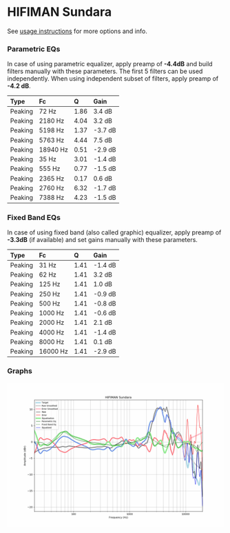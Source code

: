 # HIFIMAN Sundara
See [usage instructions](https://github.com/jaakkopasanen/AutoEq#usage) for more options and info.

### Parametric EQs
In case of using parametric equalizer, apply preamp of **-4.4dB** and build filters manually
with these parameters. The first 5 filters can be used independently.
When using independent subset of filters, apply preamp of **-4.2 dB**.

| Type    | Fc       |    Q | Gain    |
|:--------|:---------|:-----|:--------|
| Peaking | 72 Hz    | 1.86 | 3.4 dB  |
| Peaking | 2180 Hz  | 4.04 | 3.2 dB  |
| Peaking | 5198 Hz  | 1.37 | -3.7 dB |
| Peaking | 5763 Hz  | 4.44 | 7.5 dB  |
| Peaking | 18940 Hz | 0.51 | -2.9 dB |
| Peaking | 35 Hz    | 3.01 | -1.4 dB |
| Peaking | 555 Hz   | 0.77 | -1.5 dB |
| Peaking | 2365 Hz  | 0.17 | 0.6 dB  |
| Peaking | 2760 Hz  | 6.32 | -1.7 dB |
| Peaking | 7388 Hz  | 4.23 | -1.5 dB |

### Fixed Band EQs
In case of using fixed band (also called graphic) equalizer, apply preamp of **-3.3dB**
(if available) and set gains manually with these parameters.

| Type    | Fc       |    Q | Gain    |
|:--------|:---------|:-----|:--------|
| Peaking | 31 Hz    | 1.41 | -1.4 dB |
| Peaking | 62 Hz    | 1.41 | 3.2 dB  |
| Peaking | 125 Hz   | 1.41 | 1.0 dB  |
| Peaking | 250 Hz   | 1.41 | -0.9 dB |
| Peaking | 500 Hz   | 1.41 | -0.8 dB |
| Peaking | 1000 Hz  | 1.41 | -0.6 dB |
| Peaking | 2000 Hz  | 1.41 | 2.1 dB  |
| Peaking | 4000 Hz  | 1.41 | -1.4 dB |
| Peaking | 8000 Hz  | 1.41 | 0.1 dB  |
| Peaking | 16000 Hz | 1.41 | -2.9 dB |

### Graphs
![](./HIFIMAN%20Sundara.png)